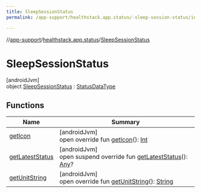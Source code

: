 ```yaml
---
title: SleepSessionStatus
permalink: /app-support/healthstack.app.status/-sleep-session-status/index.html

---
```

//[app-support](/app-support.html)/[healthstack.app.status](../index.html)/[SleepSessionStatus](index.html)



# SleepSessionStatus



[androidJvm]\
object [SleepSessionStatus](index.html) : [StatusDataType](../-status-data-type/index.html)



## Functions


| Name | Summary |
|---|---|
| [getIcon](get-icon.html) | [androidJvm]<br>open override fun [getIcon](get-icon.html)(): [Int](https://kotlinlang.org/api/latest/jvm/stdlib/kotlin/-int/index.html) |
| [getLatestStatus](get-latest-status.html) | [androidJvm]<br>open suspend override fun [getLatestStatus](get-latest-status.html)(): [Any](https://kotlinlang.org/api/latest/jvm/stdlib/kotlin/-any/index.html)? |
| [getUnitString](get-unit-string.html) | [androidJvm]<br>open override fun [getUnitString](get-unit-string.html)(): [String](https://kotlinlang.org/api/latest/jvm/stdlib/kotlin/-string/index.html) |

